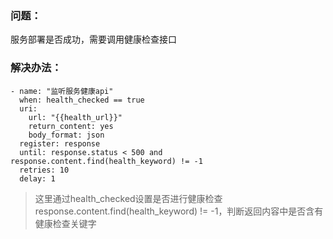 ### 问题：
服务部署是否成功，需要调用健康检查接口  

### 解决办法：
```
- name: "监听服务健康api"
  when: health_checked == true
  uri:
    url: "{{health_url}}"
    return_content: yes
    body_format: json
  register: response
  until: response.status < 500 and response.content.find(health_keyword) != -1
  retries: 10
  delay: 1
```

> 这里通过health_checked设置是否进行健康检查  
> response.content.find(health_keyword) != -1，判断返回内容中是否含有健康检查关键字